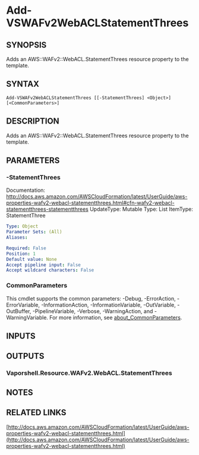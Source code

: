 # Add-VSWAFv2WebACLStatementThrees

## SYNOPSIS
Adds an AWS::WAFv2::WebACL.StatementThrees resource property to the template.

## SYNTAX

```
Add-VSWAFv2WebACLStatementThrees [[-StatementThrees] <Object>] [<CommonParameters>]
```

## DESCRIPTION
Adds an AWS::WAFv2::WebACL.StatementThrees resource property to the template.

## PARAMETERS

### -StatementThrees
Documentation: http://docs.aws.amazon.com/AWSCloudFormation/latest/UserGuide/aws-properties-wafv2-webacl-statementthrees.html#cfn-wafv2-webacl-statementthrees-statementthrees
UpdateType: Mutable
Type: List
ItemType: StatementThree

```yaml
Type: Object
Parameter Sets: (All)
Aliases:

Required: False
Position: 1
Default value: None
Accept pipeline input: False
Accept wildcard characters: False
```

### CommonParameters
This cmdlet supports the common parameters: -Debug, -ErrorAction, -ErrorVariable, -InformationAction, -InformationVariable, -OutVariable, -OutBuffer, -PipelineVariable, -Verbose, -WarningAction, and -WarningVariable. For more information, see [about_CommonParameters](http://go.microsoft.com/fwlink/?LinkID=113216).

## INPUTS

## OUTPUTS

### Vaporshell.Resource.WAFv2.WebACL.StatementThrees
## NOTES

## RELATED LINKS

[http://docs.aws.amazon.com/AWSCloudFormation/latest/UserGuide/aws-properties-wafv2-webacl-statementthrees.html](http://docs.aws.amazon.com/AWSCloudFormation/latest/UserGuide/aws-properties-wafv2-webacl-statementthrees.html)

